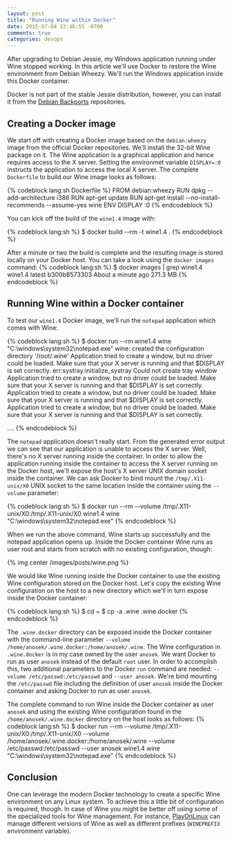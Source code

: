 ```yaml
---
layout: post
title: "Running Wine within Docker"
date: 2015-07-04 22:46:55 -0700
comments: true
categories: devops
---
```


After upgrading to Debian Jessie, my Windows application running under Wine stopped working. In this article we'll use Docker to restore the Wine environment from Debian Wheezy. We'll run the Windows application inside this Docker container.

<!-- more -->

Docker is not part of the stable Jessie distribution, however, you can install it from the [Debian Backports](http://backports.debian.org/ "Debian Backports") repositories.

## Creating a Docker image

We start off with creating a Docker image based on the `debian:wheezy` image from the official Docker repositories. We'll install the 32-bit Wine package on it. The Wine application is a graphical application and hence requires access to the X server. Setting the environmet variable `DISPLAY=:0` instructs the application to access the local X server. The complete `Dockerfile` to build our Wine image looks as follows:

{% codeblock lang:sh Dockerfile %}
FROM debian:wheezy
RUN dpkg --add-architecture i386
RUN apt-get update
RUN apt-get install --no-install-recommends --assume-yes wine
ENV DISPLAY :0
{% endcodeblock %}

You can kick off the build of the `wine1.4` image with:

{% codeblock lang:sh %}
$ docker build --rm -t wine1.4 .
{% endcodeblock %}

After a minute or two the build is complete and the resulting image is stored locally on your Docker host. You can take a look using the `docker images` command:
{% codeblock lang:sh %}
$ docker images | grep wine1.4
wine1.4                   latest              b300b8573303        About a minute ago   271.3 MB
{% endcodeblock %}

## Running Wine within a Docker container

To test our `wine1.4` Docker image, we'll run the `notepad` application which comes with Wine:

{% codeblock lang:sh %}
$ docker run --rm wine1.4 wine "C:\windows\system32\notepad.exe"
wine: created the configuration directory '/root/.wine'
Application tried to create a window, but no driver could be loaded.
Make sure that your X server is running and that $DISPLAY is set correctly.
err:systray:initialize_systray Could not create tray window
Application tried to create a window, but no driver could be loaded.
Make sure that your X server is running and that $DISPLAY is set correctly.
Application tried to create a window, but no driver could be loaded.
Make sure that your X server is running and that $DISPLAY is set correctly.
Application tried to create a window, but no driver could be loaded.
Make sure that your X server is running and that $DISPLAY is set correctly.

....
{% endcodeblock %}

The `notepad` application doesn't really start. From the generated error output we can see that our application is unable to access the X server. Well, there's no X server running inside the container. In order to allow the application running inside the container to access the X server running on the Docker host, we'll expose the host's X server UNIX domain socket inside the container. We can ask Docker to bind mount the `/tmp/.X11-unix/X0` UNIX socket to the same location inside the container using the `--volume` parameter:

{% codeblock lang:sh %}
$ docker run --rm --volume /tmp/.X11-unix/X0:/tmp/.X11-unix/X0 wine1.4 wine "C:\windows\system32\notepad.exe"
{% endcodeblock %}

When we run the above command, Wine starts up successfully and the notepad application opens up. Inside the Docker container Wine runs as user root and starts from scratch with no existing configuration, though:

{% img center /images/posts/wine.png %}

We would like Wine running inside the Docker container to use the existing Wine configuration stored on the Docker host. Let's copy the existing Wine configuration on the host to a new directory which we'll in turn expose inside the Docker container:

{% codeblock lang:sh %}
$ cd ~
$ cp -a .wine .wine.docker
{% endcodeblock %}

The `.wine.docker` directory can be exposed inside the Docker container  with the command-line parameter `--volume /home/anosek/.wine.docker:/home/anosek/.wine`. The Wine configuration in `.wine.docker` is in my case owned by the user `anosek`. We want Docker to run as user `anosek` instead of the default `root` user. In order to accomplish this, two additional parameters to the Docker `run` command are needed: `--volume /etc/passwd:/etc/passwd` and `--user anosek`. We're bind mounting the `/etc/passwd` file including the definition of user `anosek` inside the Docker container and asking Docker to run as user `anosek`.

The complete command to run Wine inside the Docker container as user `anosek` and using the existing Wine configuration found in the `/home/anosek/.wine.docker` directory on the host looks as follows:
{% codeblock lang:sh %}
$ docker run --rm --volume /tmp/.X11-unix/X0:/tmp/.X11-unix/X0 --volume /home/anosek/.wine.docker:/home/anosek/.wine --volume /etc/passwd:/etc/passwd --user anosek wine1.4 wine "C:\windows\system32\notepad.exe"
{% endcodeblock %}

## Conclusion

One can leverage the modern Docker technology to create a specific Wine environment on any Linux system. To achieve this a little bit of configuration is required, though. In case of Wine you might be better off using some of the specialized tools for Wine management. For instance, [PlayOnLinux](https://www.playonlinux.com/ "PlayOnLinux") can manage different versions of Wine as well as different prefixes (`WINEPREFIX` environment variable).
